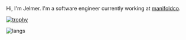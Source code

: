 Hi, I'm Jelmer. I'm a software engineer currently working at [manifoldco](https://github.com/manifoldco).

[![trophy](https://github-profile-trophy.vercel.app/?username=jelmersnoeck)](https://github.com/ryo-ma/github-profile-trophy)

![langs](https://github-readme-stats.vercel.app/api/top-langs/?username=jelmersnoeck)

